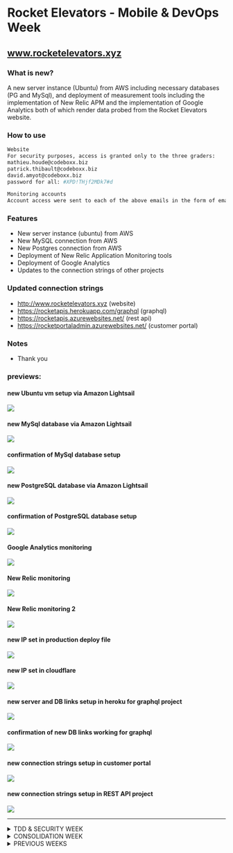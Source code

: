 # Rocket Elevators - Mobile & DevOps Week

## www.rocketelevators.xyz

### What is new?

A new server instance (Ubuntu) from AWS including necessary databases (PG and MySql), and deployment of measurement tools including the implementation of New Relic APM and the implementation of Google Analytics both of which render data probed from the Rocket Elevators website.

### How to use

```bash
Website
For security purposes, access is granted only to the three graders:
mathieu.houde@codeboxx.biz
patrick.thibault@codeboxx.biz
david.amyot@codeboxx.biz
password for all: #XPD!THjf2MDk7#d

Monitoring accounts
Account access were sent to each of the above emails in the form of email invites.
```

### Features
- New server instance (ubuntu) from AWS
- New MySQL connection from AWS
- New Postgres connection from AWS
- Deployment of New Relic Application Monitoring tools
- Deployment of Google Analytics 
- Updates to the connection strings of other projects

### Updated connection strings
- http://www.rocketelevators.xyz (website)
- https://rocketapis.herokuapp.com/graphql (graphql)
- https://rocketapis.azurewebsites.net/ (rest api)
- https://rocketportaladmin.azurewebsites.net/ (customer portal)

### Notes
- Thank you

### previews:
#### new Ubuntu vm setup via Amazon Lightsail
![](https://lh3.googleusercontent.com/pw/AM-JKLXXVmfCfXQ7dU0F5ItYInLwmBGSIy3eUnYLjRZN7resWmqwgvcoprlOWzjfAOoHsEhS-V_YCj0cYUq3Gdh1LUMQuE196a-cAV69fcMWTQI0eHsUJ78Og8BEVwCH4gpQEqqknDuRbZ1_8rcMMdutqERf=w1033-h1026-no?authuser=0)

#### new MySql database via Amazon Lightsail
![](https://lh3.googleusercontent.com/pw/AM-JKLVuPQGBNisJMsWIkjc0FTkt8pGZxvyLSTAbrooiDyhI82dnUefeMHkJ5IflluSfZBNULOaPjvVUB0d20R_CmghyW7KTDByZaBMoG6jXrScYo0wKraQL7NBYeCuhegxHwvdggGAY6QRcg8aO159DgBFR=w1082-h868-no?authuser=0)

#### confirmation of MySql database setup
![](https://lh3.googleusercontent.com/pw/AM-JKLXKG1H1GHbrDl-QEWBNa3X4sYj7R0DiV22l2i_npkxUIMbcLTpJl-3qYYxY2GUJhAz1Pn63jrv_5YwLGegSnMpGaTR417I8sF0jjlDqsVVFXCEXhwSW65gan2a4wDtyY0Nu5SW7clv_zcW5uNsvgST9=w1759-h1026-no?authuser=0)

#### new PostgreSQL database via Amazon Lightsail
![](https://lh3.googleusercontent.com/pw/AM-JKLVRQ2BPTi_OjJj-dcFzG3DdrIqLQLxHQRg79SyK43EmB308pvbCOnlcfABFG7hW5wMurDNucY9KrhQW76nHxuCFVFRzWWHVPbfZMpS43Z8uQQcxx-jiz3yA6R6NxclXWPGLEe1EcMCuQJTwWJ_mo6Oz=w1127-h875-no?authuser=0)

#### confirmation of PostgreSQL database setup
![](https://lh3.googleusercontent.com/pw/AM-JKLXz715_jDQruntc5-CXxMEnZEWxbJ0LmmNlIl0QoqMsxnX18RM8rzcRvPvK5Tz32Z3fcNoIll59VSgmfLnlMMaJYymsHBTOqHfQ93h6p09LU77UFpKljb89TLexZhfiJAjZ3OCs_ZQIZ1I8kiZDe2Zh=w1920-h676-no?authuser=0)

#### Google Analytics monitoring
![](https://lh3.googleusercontent.com/pw/AM-JKLW-JBdPWYqghnJq7zCSUSNPRvURD71A1giU5_iweSPm0VJNDJZeEc_iMo_9iMfgfEEVDVHz8oAdwRdGsvnwl8yOf1RBXNjYc0XJUxb9YGt_zndm8jJ1ZWrXBkss5SkpwJH8Zrq7LZ1N8F_QY_Ze1ePI=w1293-h974-no?authuser=0)

#### New Relic monitoring 
![](https://lh3.googleusercontent.com/pw/AM-JKLVZ1buJr1yuuf6DMY6HY1r_eBEXgfCNNM9isqvFieKd_IIhZ-fGKA93NvQNfHUl8fxzyN8YJfbLcbKuuy7sXscHVaRPbGACIEniGaG69HJ1ZHrM1NTXeWQU-7Dhv1og_i6EkYYRbLcjyu_EkD5xIU_G=w924-h1026-no?authuser=0)

#### New Relic monitoring 2
![](https://lh3.googleusercontent.com/pw/AM-JKLVFI0da6VKr34u6kL3emU2d7zuxwSGAQ8SJcO4fXST9-tovMmF1Ai5xQ5xv77755kWlVtNNhPVgtq2LcoGHePC0eSQtTI3rLaz2R-JDMAGO6pePqgEufQ2VCLwTgdvtYZoIPgNAATTqPW-nPmG8TuIH=w1441-h1026-no?authuser=0)

#### new IP set in production deploy file
![](https://lh3.googleusercontent.com/pw/AM-JKLWtfbLNn-IwoHW4G6Gm1FwYB5kN120VpRFBVEVhIOnGjCKuTUrumsULi_1YLdK_-2ObgwaVbWSpv_VrNvjYQF3lJGszmEAUL9cEcw53zUGWYtbX696FG1SeBy9k8_xO-xWprnzXAqk-V49UFh2dZPYD=w755-h206-no?authuser=0)

#### new IP set in cloudflare
![](https://lh3.googleusercontent.com/pw/AM-JKLUFiSWw__qKgarNlsRkpJcMmtpSIfREDlMnJtJaQAcxIJcHFrAMLdnhxe1QK6kvKD_f9gdrdLh81B8wDVq2Dos42aKTiZfowRwCbnmnx4DeaPQuViksh32yYmyl4yz9AMbb2YCX9WuJOz-IqI6pfU29=w1022-h76-no?authuser=0)

#### new server and DB links setup in heroku for graphql project
![](https://lh3.googleusercontent.com/pw/AM-JKLWwnUjwd_wJzZJSxfCHkfrHKcsO1hhenbY4V_KLIbqsBnxsQDzz14BYjA37yHDBt4c53VhQ3y7cFETZSDWRT1E0JHdkOQLCVkhBOt0Bnuzq2CoCx2hF67ti7uavwRgbwLaWlGLCJrbkeEpLRPmBpK2E=w1157-h1026-no?authuser=0)

#### confirmation of new DB links working for graphql
![](https://lh3.googleusercontent.com/pw/AM-JKLXPHQgxfcTY9bjt3rcEJAwdbRuk5je7c4A-txscsHXTBgYqGJDTc4r0ixi72K3uoU7zXFmfMt5DjAyu_qU9t3hy0wXVwrymfmz30y-FfZd-JDGgzG30chEtyyebybl-31gbW_43OyznSxP0MCumPxSp=w1513-h929-no?authuser=0)

#### new connection strings setup in customer portal
![](https://lh3.googleusercontent.com/pw/AM-JKLUTXrUJlg2qH5gVKlTinalvFlbi6KGNWdyvOycSVTXVyZtwuL1_-DVjtfwsxerGacUTm8te7AgkhnohhMwuUoxeEBPIO7aIPLfWie_nEpNl5Zh86eKeWYvhzV-8okarntveNYhb6I4vXVNOUKuUV4Im=w1314-h308-no?authuser=0)

#### new connection strings setup in REST API project
![](https://lh3.googleusercontent.com/pw/AM-JKLWtIYyQrmDqWOBCTSGq-vIVThxkeAtM7QRMpw-zAEb79uo924HXawnZN408_34JLWeX1LzFkukS1dWgMsUgKFjBktA6jd_o6lKJ0OFeXZe84X1ZndZ1KWjB2obfRodFsRmd-H4qbbndUJsA8RWevsNf=w1920-h450-no?authuser=0)


----------------


<Details>
<summary>TDD & SECURITY WEEK</summary>

### What is new?

A new content delivery module in the information system to enable media content placement in the company's elevators. Specifically, a stock ticker of the day stream was created which would come from a RapidAPI source but for testing stub requests were implemented. TDD was done using RSpec with the file located in the lib directory with its respective test file in the RSpec directory. Additional tests were also included in the existing information system located in the RSpec directory.

### How to use

```bash
rspec --format doc --color
```

### Location
There are five files where tests are located overall.
- Lib/
    - elevator_media.rb
- spec/
  - controllers/
    - interventions_controller_spec.rb
  - models/
    - user_spec.rb
  - customer_spec.rb
  - elevator_media_spec.rb

### Notes
It may take about 30-60 seconds for the test to start after initiating the rspec command. Below is the preview of the successful tests, if you see red, please double check your rails env in rails_helper.rb and that the database in the env you're using has data in it as the interventions controller tests require existing data. You'll also need to include a devise config line in the same file. See both rails_helper.rb and spec_helper.rb to check it matches yours in case of any failures.

#### test preview:
![](https://lh3.googleusercontent.com/pw/AM-JKLU8FJQvbsScu90uUQ-r4TGHkxSsfvsj5Sul2sauDRKaHdmlTB5r4nUWJw9aWkorS29rzFkyfriwPO9S3cpBD7VFfzcG7zhIIDo-Lfq5MiNGmWMzzr1YJBPNqOYweeA031qGPBZOHcNPBkvtIHtxT5zb=w804-h687-no)

### New Gems installed and used

```bash
group :development, :test do
  gem 'rspec-rails', '~> 4.1.0'
  gem 'webmock', '~> 3.13'
  gem 'rails-controller-testing'
  gem 'shoulda-matchers', '~> 5.0'
end

gem 'uri'
gem 'net-http', '~> 0.1.1'
gem 'openssl', '~> 2.2'
gem 'devise-security'
```
### Other Notes
If for whatever reason after seeding you need to login to the back office via localhost, the new password is '#XPD!THjf2MDk7#d' with email of Mathieu, Patrick, or David A's codeboxx emails. Also, please note cap production deploy was not run, so changes are in this repo only and not on production. The security part of this week's project was submitted seperately as a Google Doc.

----------------
</details>

<Details>
<summary>CONSOLIDATION WEEK</summary>

### Website: www.rocketelevators.xyz

<Details>
<summary>CONSOLIDATION WEEK - INTERVENTION FORM</summary>

### What is new?

A way to manage interventions which includes a new form at /interventions/new and a new MySQL table where submissions are saved to. Only employees can access the form.

### How to use

You can go to the website (link above) and login with your email using password: 'codeboxx', or use 'nicolas.genest@codeboxx.biz' with password 'codeboxx'. Click on "Interventions" in the menu bar or go directly to: www.rocketelevators.xyz/interventions/new

### Notes
Please note NOT ALL CUSTOMERS HAVE A BUILDING. If you come across a customer with no buildings to select, it means they don't have a service contract with us, or are late with their service bill. In which case, please select another customer with buildings to see the cascading effect.

#### form preview:
![](https://lh3.googleusercontent.com/pw/AM-JKLWH76S9M6Z2kTtsMq97fxmB77bmSeS_gkOjXifFN0bqh9FpFp1A0sutx8W3mlPbTo6RmF1RhrkYZEggGE7E3vBkPZIL1uUFqsWQ1s5H5GZH_p36sxARUAseieXufao6kLttl4EAnfZPa7yidKp-qf5O=w1224-h735-no)

![](https://lh3.googleusercontent.com/pw/AM-JKLWPy_uvIuW6HscTlVpM-acWDA_rBNh_MZH3zutWObxQ15P_ediGRPj63XSpppr0bDEi_JNSXLxa9_mHcl2uQAa_b8f1gtGUk5ugDPvFrzl_7eCi_v6YFFbSF9xO2Uii9JYwlby3eePB9ve_MmYFYvGd=w1175-h789-no)

![](https://lh3.googleusercontent.com/pw/AM-JKLWMgU515bl65zGG90tp1ZCMhG2G1K2DYQI-KHQxgNS2ZSs9Lt5tspDL0SZ7cWlpuEhnTut1Vgc6rvzLKGB5TtQDWCaRZhN7VK-5sn-P5OsonWbftec5M2UcItxGfshJK923GDHoaFOicaWE0yhElT3i=w1172-h778-no)

![](https://lh3.googleusercontent.com/pw/AM-JKLXTpolu-tSzIXKWwlxrfEbB4-6uqUgwe6fdS6NQuGpkqTKesuunOFux5-1-_u6XRRDuXb6tvo5IYTlgaxSaI0QC6WeUT8sll23DtIAiiYsyaK5LjrInfvwxM8JDesoTThhimjLgc2dWMMw1ORJivRmy=w1168-h828-no)

![](https://lh3.googleusercontent.com/pw/AM-JKLUMK5GUepPmUq2QJlGJU2kHTPygF1JhtOdXvuZdC76ySKubNmwImveE7MqtnRWCmE7YjmkFGUhOLrl_RGX821vqn4FTqSfrwgyDyZapJFx1M0kfnoFkSg1pPM8OOEVNMdkX02NVpLVPmRBb-uNKpQdy=w1190-h878-no)

![](https://lh3.googleusercontent.com/pw/AM-JKLVW_ueaL058qv2kzbqYRttTEOSdtQbOf_Ks417WQpZD29LTD3JnuD1BYVDoR4cdxvGogYMYpv2Is3vzHy71EIBzE2ygxd8S7_IVTB1oeEf9555ILwrPSd2MQHhRFYE9CK91kq_WO8yFKvMeyT3vLeRZ=w1355-h1306-no)

### New Gems installed and used

```bash
None
```
### Other Notes
Form previews were taken in local environment. Names of customers and their associated building/battery/column/elevator ids my be different than what's currently up.

----------------
</details>

<Details>
<summary>CONSOLIDATION WEEK - SLACK INTEGRATION</summary>

### What is new?
Notifications via Slack when new interventions are created.

### How to use
In the 'elevator_operations' channel, a bot is setup to automatically send a notification when a new intervention form is filled out.

#### previews:
![](https://lh3.googleusercontent.com/pw/AM-JKLWr1wxmy_qilXLNJMGyz5RmPlfLTS1IJksY5b9zt2LkPS4lQc0uCYEkaxMGR4l4uuuIezWEawIQ0R4qVv1Gbc0fwSuzfNAnSK6g0BiTEm0rKhyGUB_os-WdcjLBGzvVf0avlqLXWovZN43rQ53IQENw=w801-h99-no)

![](https://lh3.googleusercontent.com/pw/AM-JKLXbMTyp_1X-H6FKw0wGa5C5bEGH06tFLlgIntokxG9t8f7BumrErVQlgQ-EznVwrjye2Ipu8uDKcJvr6-vEnHLXMbalukAVdCC2XQThbGg9rPglOPAFyjxp2XIS-6Lwr0wFetvMGfFYI-CowTRT0L72=w830-h97-no)

### New Gems installed and used

```bash
gem "slack-notifier"
```
### Other Notes
No additional notes.

----------------
</details>

<details>
<summary>CONSOLIDATION WEEK - REST API</summary>

Link to repo: [Rocket Elevators Foundation - REST API](https://github.com/starshyp/Rocket-Elevators-Foundation-REST-API)
</details>
</Details>

<details>
<summary>PREVIOUS WEEKS </summary>
Ruby version : ruby 2.6.6

Rails version: Rails 5.2.6

Important Gems: Cancancan, rails-Admin, Devise, Rolify, Pg & Multiverse.

Databases: MySQL(RayanTaing) & PostgreSQL(RayanTaing_datawarehouse_development).

General MySQL terminal commands concerning the RayanTaing database:
- ```rails db:drop db:create db:migrate db:seed```

General PostgreSQL terminal commands concerning the RayanTaing_datawarehouse_development database:
- ```DB=datawarehouse rails db:drop db:create db:migrate db:seed```

MySQL Tables: Users, Employees, Roles, Quotes, Leads, Address, Customers, Buildings, BuildingDetails,
Battery, Columns, Elevators and AddressGeocode.

PostgreSQL Tables: FactQuotes, FactContact, FactElevator & DimCustomers

Seeding: 21 users(with the password of "codeboxx") & employees, 25 quote forms (these quotes are for the purpose of testing the database, the numbers inside do not respect the normal calculations), 10 leads(ContactUs forms),
100 adresses, 50 customers, 50 building details, 50 buildings; each buildings has 1
battery  (Total : 50 battery), each battery has 3 columns(Total : 150 columns) & each column has 4
elevators (Total : 600 elevators) and a random number of building details between 0 and 5.

Admin of the site: All of the employees of Rocket Elevators havec the admin privileges so it is possible
to have access to the Back Office by connecting to their accounts. We used the email adress of nicolas.genest@codeboxx.biz with password codeboxx to test the website.

Back Office ONLY visible to admins.

Data transfer from MySQL to PostgreSQL is done through a rake task : - ```rails dwh:import```

For all the data transfers and making the right relationships for the transfers, the ":import" rake task
has been used.

For the three .SQL files, you can use this syntax while in the "current" folder of "ColbyB" in the Codeboxx server : psql codeboxx -h codeboxx-postgresql.cq6zrczewpu2.us-east-1.rds.amazonaws.com -d RayanTaing_datawarehouse_development -f QuoteRequest.sql

# Whats new (API week)
Admins Dashboard
- Audio briefing provided By IBM Watson
- Maps For geolocating our "Customers" provided by Gmaps4rails

Contact Us sections sends to
- ZenDesk API a Question Ticket
- Dropbox API with a provided attached file
- SendGrid API with a Thank you Email to the user

Updating Elevator Status to ``"Intervention"`` sends a message to
- Slack Rocket Elevator Server in #elevator_operations
- Sends a SMS to a Targeted number set in ``"application.yml"`` using Twilio API

To try the code, you have to start the server log into the Rocket Elevators website and click on  “back office” in the top navigation bar. You would then have to select the elevators tab in the navigation section and select a random elevator. The final step would be to edit the status and change it to “intervention”.

More Info
<Details>
<summary>SendGrid API</summary>

### What is SendGrid?

SendGrid provides a cloud-based service that assists businesses with email delivery.

### How to use

Submit a contact form using your email address.

### New gems installed

```bash
gem 'sendgrid-ruby'
gem "figaro"
```

### Implementation
*app/controllers/leads_controller.rb*
```ruby
mail = Mail.new
mail.from = Email.new(email: 'rocketelevator312890+sendgrid@gmail.com')
personalization = Personalization.new
personalization.add_to(Email.new(email: @lead.Email))
#personalization.add_to(Email.new(email: params[:Email]))
personalization.add_dynamic_template_data({
    "FullName" => @lead.FullName,
    "ProjectName" => @lead.ProjectName
    })
mail.add_personalization(personalization)
mail.template_id = 'd-a1170dbad8924f9ba0f038014445e76b'

sg = SendGrid::API.new(api_key: ENV['SENDGRID_API_KEY'])
begin
  response = sg.client.mail._("send").post(request_body: mail.to_json)
rescue Exception => e
  puts e.message
end
puts response.status_code
puts response.body
#puts response.parsed_body
puts response.headers
```
*Email preview when someone submits a contact form*

![](https://uc8cb2b4ed7396b17340c665177b.previews.dropboxusercontent.com/p/thumb/ABPWglemUAyJeYg5R4wsWnEPWWyZ_R5Mf0D8LTUad5TP3QOxl0icFttmBloIHpUGQPAphIjaK80oy92F0HG-Owz85QGBEUkBrfYKy_b8JSDZJM4o_uLsoYAZ9co0hXEcciCGDakierbPbciD_1UkxiPUGeZAjGM39zl4he1F1jlkdX4NS5J0qnOLACS_6vPkzeKCNU-eeR9y5YYahxWaFGQf3GhM7FBiFwkEdn7pEKhsB7AMirT7iYIksp-110x5yNfY5eHzZWK4nCoj3AP3gFyiPv2MchbWSPoWaFycXvRL_o1UpHv2Dr3wOSHKFyYd3L-KEl2aZIsdYcxv-zJ49kzz-9WSj_IozXXDqFL7_y6Y49plbrYV3Pgkq56Ovs-Cd_ThA4HpOIv4UJIg7M8LsNEW/p.png)

### Notes
No notes.
</details>

<Details>
<summary>IBM Watson (Text to Speech) API</summary>

### What is IBM Watson (Text to Speech)?

It is an API cloud service that enables you to convert written text into natural-sounding audio in a variety of languages and voices within an existing application.

### How to use

Login to the backoffice with nicolas.genest@codeboxx.biz with password 'codeboxx', click on the 'Audio Brief' tab and click the button to play. Please wait 2-6 seconds for the audio to process and play after clicking the button.

### New gems installed

```bash
gem 'ibm_watson', '~> 2.1', '>= 2.1.1'
gem "figaro"
```

### Implementation
*app/controllers/watson_controller.rb*
```ruby
class WatsonController < ApplicationController
  require "ibm_watson"
  require "ibm_watson/text_to_speech_v1"
  include IBMWatson

  def refreshaudio
    ################## IBM WATSON ##################
    authenticator = IBMWatson::Authenticators::IamAuthenticator.new(
      apikey: ENV['TEXT_TO_SPEECH_APIKEY'],
    )
    text_to_speech = IBMWatson::TextToSpeechV1.new(
      authenticator: authenticator
    )
    text_to_speech.service_url = ENV['TEXT_TO_SPEECH_URL'] #/v1/workspaces/
    
    user = Employee.where(user_id: current_user.id).first

    greeting = "Greetings #{user.FirstName} #{user.LastName}. There are currently #{Elevator.count} elevators deployed in #{Building.count} buildings of your #{Customer.count} customers. Currently, #{Elevator.where.not(:Status => "on").count} elevators are not in Running Status and are being serviced. You currently have #{Quote.count} quotes awaiting processing. You currently have #{Lead.count} leads in your contact requests. #{Battery.count} are deployed across #{Address.distinct.count(:City)} cities."

    #puts JSON.pretty_generate(text_to_speech.list_voices.result)
    #File.open("app/assets/audio/watson.mp3", "wb") do |audio_file|
      response = text_to_speech.synthesize(
        text: greeting,
        accept: "audio/mp3",
        voice: "en-GB_JamesV3Voice"
      ).result
      send_data response
    #end
    ################## IBM WATSON ##################
  end

end
```
*lib/watson.rb*
```ruby
module RailsAdmin
  module Config
    module Actions
      class Watson < RailsAdmin::Config::Actions::Base
        RailsAdmin::Config::Actions.register(self)

        register_instance_option :root? do
          true
        end

        register_instance_option :breadcrumb_parent do
          nil
        end

        register_instance_option :route_fragment do
          'watson.html.erb'
        end

        register_instance_option :link_icon do
          'icon-play'
        end

        register_instance_option :statistics? do
          true
        end

      end
    end
  end
end
```
*config/locales/en.yml*
```yml
en:
  admin:
    actions:
      watson:
        title: "IBM Watson"
        menu: "Audio Brief"
        breadcrumb: "Audio Brief"
```

*app/views/rails_admin/main/watson.html.erb*
```javascript
<%= audio_tag "/watson/refreshaudio", class: "audio-play" %>
<p class="btn btn-primary audioButton">Play Briefing</p>

<%= javascript_tag "window._token = '#{form_authenticity_token}'" %>

<script>

    $(".audioButton").on("click", function() {
        $(".audio-play")[0].currentTime = 0;
        return $(".audio-play")[0].play();
    });
</script>
```
*config/routes,rb*
```ruby
get "/watson/refreshaudio", to: "watson#refreshaudio"
```


*Audio briefing in backend preview*
![](https://ucecc5d66f6dbfb17ccf6a128f94.previews.dropboxusercontent.com/p/thumb/ABMEkIJruupz7Z3agPjY-9q1NIijZGxo4fXJKRCGD6jlQSYpD0bso9CsbYeNgXPkj1W8lpC6DUEcbFTsuCxK2gvZe-dXzJAWR8M1Sfn-vgKfmV6VbZFlbK2BYoISFypcXiI_-QXxFTBTladbLfvhUftY1LTI7uKANnZzc7yWJ3zF-pznmPdc-7I9O65ccIOEiTfZot8sG8HxuySFbHdzBLajwkHiDrDcOHCQfzFDDg7Q4YSrG8G7wNHsmpo3rEgQGmUNLbXkjTlQsPzByleApsBJNr7ur5gkP7DOJYA2uu3QROCo6V5W7GeqF8r_reCSOJr6jgqDWfCL05oIRC1Q6UQszRwzD2nZD8but788KL-vduNfHzjozrmVTl7mMp4cqyqwS7O3xEGEtQWJSfXQloB_/p.png)

### Notes
After pressing the 'Play Briefing' button, give it 5 seconds to process and play. Also, after updating the count of a resource (leads, quotes, etc.), go back to the main 'Dashboard' then back to the audio tab and wait 30 seconds before playing the audio again for it to update with the new figures.
</details>

</details>
